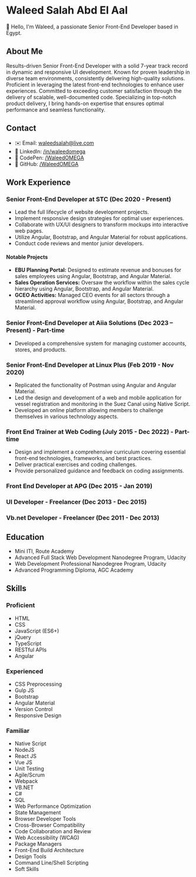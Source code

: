 # Waleed Salah Abd El Aal

👋 Hello, I'm Waleed, a passionate Senior Front-End Developer based in Egypt.

## About Me

Results-driven Senior Front-End Developer with a solid 7-year track record in dynamic and responsive UI development. Known for proven leadership in diverse team environments, consistently delivering high-quality solutions. Proficient in leveraging the latest front-end technologies to enhance user experiences. Committed to exceeding customer satisfaction through the delivery of scalable, well-documented code. Specializing in top-notch product delivery, I bring hands-on expertise that ensures optimal performance and seamless functionality.

## Contact

- ✉️ Email: waleedsalah@live.com
- 💼 LinkedIn: [/in/waleedomega](https://www.linkedin.com/in/waleedomega/)
- 📝 CodePen: [/WaleedOMEGA](https://codepen.io/WaleedOMEGA)
- 🐙 GitHub: [/WaleedOMEGA](https://github.com/WaleedOMEGA)

## Work Experience

### Senior Front-End Developer at STC (Dec 2020 - Present)

- Lead the full lifecycle of website development projects.
- Implement responsive design strategies for optimal user experiences.
- Collaborate with UX/UI designers to transform mockups into interactive web pages.
- Utilize Angular, Bootstrap, and Angular Material for robust applications.
- Conduct code reviews and mentor junior developers.

#### Notable Projects

- **EBU Planning Portal:** Designed to estimate revenue and bonuses for sales employees using Angular, Bootstrap, and Angular Material.
- **Sales Operation Services:** Oversaw the workflow within the sales cycle hierarchy using Angular, Bootstrap, and Angular Material.
- **GCEO Activities:** Managed CEO events for all sectors through a streamlined approval workflow using Angular, Bootstrap, and Angular Material.

### Senior Front-End Developer at Aiia Solutions (Dec 2023 – Present) - Part-time

- Developed a comprehensive system for managing customer accounts, stores, and products.

### Senior Front-End Developer at Linux Plus (Feb 2019 - Nov 2020)

- Replicated the functionality of Postman using Angular and Angular Material.
- Led the design and development of a web and mobile application for vessel registration and monitoring in the Suez Canal using Native Script.
- Developed an online platform allowing members to challenge themselves in various technology aspects.

### Front End Trainer at Web Coding (July 2015 - Dec 2022) - Part-time

- Design and implement a comprehensive curriculum covering essential front-end technologies, frameworks, and best practices.
- Deliver practical exercises and coding challenges.
- Provide personalized guidance and feedback on coding assignments.

### Front End Developer at APG (Dec 2015 - Jan 2019)

### UI Developer - Freelancer (Dec 2013 - Dec 2015)

### Vb.net Developer - Freelancer (Dec 2011 - Dec 2013)

## Education

- Mini ITI, Route Academy
- Advanced Full Stack Web Development Nanodegree Program, Udacity
- Web Development Professional Nanodegree Program, Udacity
- Advanced Programming Diploma, AGC Academy

## Skills

### Proficient

- HTML
- CSS
- JavaScript (ES6+)
- jQuery
- TypeScript
- RESTful APIs
- Angular

### Experienced

- CSS Preprocessing
- Gulp JS
- Bootstrap
- Angular Material
- Version Control
- Responsive Design

### Familiar

- Native Script
- NodeJS
- React JS
- Vue JS
- Unit Testing
- Agile/Scrum
- Webpack
- VB.NET
- C#
- SQL
- Web Performance Optimization
- State Management
- Browser Developer Tools
- Cross-Browser Compatibility
- Code Collaboration and Review
- Web Accessibility (WCAG)
- Package Managers
- Front-End Build Architecture
- Design Tools
- Command Line/Shell Scripting
- Soft Skills
